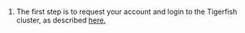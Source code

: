 1. The first step is to request your account and login to the Tigerfish cluster, as described [here.](https://www.lsuhsc.edu/admin/it/hpc/information.aspx)
